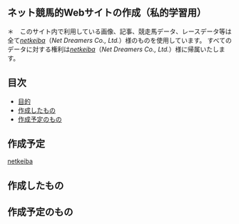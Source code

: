 ## ネット競馬的Webサイトの作成（私的学習用）

＊　このサイト内で利用している画像、記事、競走馬データ、レースデータ等は全て[*netkeiba*](https://www.netkeiba.com/)（*Net Dreamers Co., Ltd.*）様のものを使用しています。
すべてのデータに対する権利は[*netkeiba*](https://www.netkeiba.com/)（*Net Dreamers Co., Ltd.*）様に帰属いたします。

## 目次

* [目的](#目的)
* [作成したもの](#作成したもの)
* [作成予定のもの](#作成予定のもの)

## 作成予定

[netkeiba](https://www.netkeiba.com/)

## 作成したもの

## 作成予定のもの

